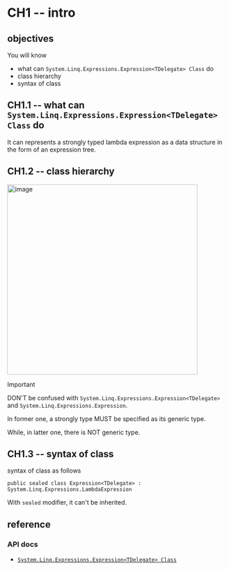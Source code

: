 # CH1 -- intro
## objectives
You will know 

+ what can `System.Linq.Expressions.Expression<TDelegate> Class` do
+ class hierarchy
+ syntax of class

## CH1.1 -- what can `System.Linq.Expressions.Expression<TDelegate> Class` do
It can represents a strongly typed lambda expression as a data structure in the form of an expression tree.

## CH1.2 -- class hierarchy
<img width="437" alt="image" src="https://github.com/user-attachments/assets/9cd1c222-0d3b-4055-a08c-da17269ddb60" />

> [!IMPORTANT]
> DON'T be confused with `System.Linq.Expressions.Expression<TDelegate>` and `System.Linq.Expressions.Expression`.
>
> In former one, a strongly type MUST be specified as its generic type.
>
> While, in latter one, there is NOT generic type.

## CH1.3 -- syntax of class
syntax of class as follows

```
public sealed class Expression<TDelegate> : System.Linq.Expressions.LambdaExpression
```

With `sealed` modifier, it can't be inherited.

## reference
### API docs
+ [`System.Linq.Expressions.Expression<TDelegate> Class`](https://learn.microsoft.com/en-us/dotnet/api/system.linq.expressions.expression-1?view=net-8.0)

